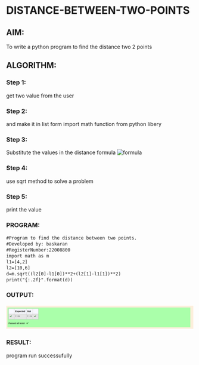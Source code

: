 # DISTANCE-BETWEEN-TWO-POINTS

## AIM:
To write a python program to find the distance two 2 points
## ALGORITHM:
### Step 1: 
get two value from the user
### Step 2: 
and make it in list form import math function from python libery
### Step 3: 
Substitute the values in the distance formula  ![formula](/formula.jpg)
### Step 4: 
use sqrt method to solve a problem
### Step 5: 
print the value
### PROGRAM:
```
#Program to find the distance between two points.
#Developed by: baskaran
#RegisterNumber:22008800
import math as m
l1=[4,2]
l2=[10,6]
d=m.sqrt((l2[0]-l1[0])**2+(l2[1]-l1[1])**2)
print("{:.2f}".format(d))
```
### OUTPUT:
![output](/distance.png)

### RESULT:
program run successufully
